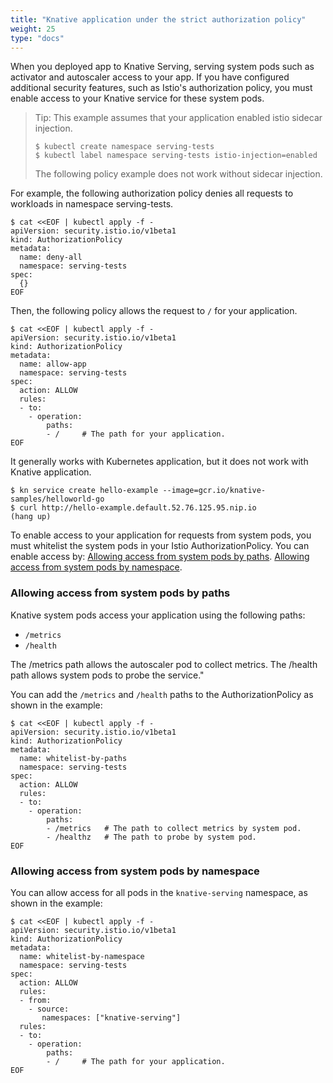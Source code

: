 ```yaml
---
title: "Knative application under the strict authorization policy"
weight: 25
type: "docs"
---
```


When you deployed app to Knative Serving, serving system pods such as activator and autoscaler access to your app.
If you have configured additional security features, such as Istio's authorization policy, you must enable access to your Knative service for these system pods.

> Tip: This example assumes that your application enabled istio sidecar injection.
>
> ```
> $ kubectl create namespace serving-tests
> $ kubectl label namespace serving-tests istio-injection=enabled
> ```
> The following policy example does not work without sidecar injection.

For example, the following authorization policy denies all requests to workloads in namespace serving-tests.

```
$ cat <<EOF | kubectl apply -f -
apiVersion: security.istio.io/v1beta1
kind: AuthorizationPolicy
metadata:
  name: deny-all
  namespace: serving-tests
spec:
  {}
EOF
```

Then, the following policy allows the request to `/` for your application.

```
$ cat <<EOF | kubectl apply -f -
apiVersion: security.istio.io/v1beta1
kind: AuthorizationPolicy
metadata:
  name: allow-app
  namespace: serving-tests
spec:
  action: ALLOW
  rules:
  - to:
    - operation:
        paths:
        - /     # The path for your application.
EOF
```

It generally works with Kubernetes application, but it does not work with Knative application.

```
$ kn service create hello-example --image=gcr.io/knative-samples/helloworld-go
$ curl http://hello-example.default.52.76.125.95.nip.io
(hang up)
```

To enable access to your application for requests from system pods, you must whitelist the system pods in your Istio AuthorizationPolicy.
You can enable access by:
[Allowing access from system pods by paths](#allow-access-from-system-pods-by-paths).
[Allowing access from system pods by namespace](#allow-access-from-system-pods-by-namespace).

### Allowing access from system pods by paths

Knative system pods access your application using the following paths:

- `/metrics`
- `/health`

The /metrics path allows the autoscaler pod to collect metrics.
The /health path allows system pods to probe the service."

You can add the `/metrics` and `/health` paths to the AuthorizationPolicy as shown in the example:

```
$ cat <<EOF | kubectl apply -f -
apiVersion: security.istio.io/v1beta1
kind: AuthorizationPolicy
metadata:
  name: whitelist-by-paths
  namespace: serving-tests
spec:
  action: ALLOW
  rules:
  - to:
    - operation:
        paths:
        - /metrics   # The path to collect metrics by system pod.
        - /healthz   # The path to probe by system pod.
EOF
```

### Allowing access from system pods by namespace

You can allow access for all pods in the `knative-serving` namespace, as shown in the example:

```
$ cat <<EOF | kubectl apply -f -
apiVersion: security.istio.io/v1beta1
kind: AuthorizationPolicy
metadata:
  name: whitelist-by-namespace
  namespace: serving-tests
spec:
  action: ALLOW
  rules:
  - from:
    - source:
       namespaces: ["knative-serving"]
  rules:
  - to:
    - operation:
        paths:
        - /     # The path for your application.
EOF
```
